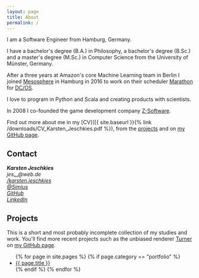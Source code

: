 ```yaml
---
layout: page
title: About
permalink: /
---
```


<a name="about"/>
I am a Software Engineer from Hamburg, Germany.

I have a bachelor's degree (B.A.) in Philosophy, a bachelor's degree (B.Sc.) and a master's degree (M.Sc.) in Computer Science from the University of Münster, Germany.

After a three years at Amazon's core Machine Learning team in Berlin I joined [Mesosphere](https://mesosphere.com/) in Hamburg in 2016 to work on their scheduler [Marathon](https://mesosphere.github.io/marathon/) for [DC/OS](https://dcos.io/).

I love to program in Python and Scala and creating products with scientists.

In 2008 I co-founded the game development company [Z-Software](http://www.z-software.net).

Find out more about me in my [CV]({{ site.baseurl }}{% link /downloads/CV_Karsten_Jeschkies.pdf %}), from the [projects](#projects) and on [my GitHub page](https://github.com/jeschkies).

<h2 id="contact">Contact</h2>

<address id="contact" class="well">
  <strong>Karsten Jeschkies</strong><br>
  <div>jes<a href="http://www.google.com/recaptcha/mailhide/d?k=01-mcpMu8_pv1L2mbmOPiPKg==&amp;c=MFLIUljqB4JrpVJn27DVJQ==" onclick="window.open('http://www.google.com/recaptcha/mailhide/d?k\07501-mcpMu8_pv1L2mbmOPiPKg\75\75\46c\75MFLIUljqB4JrpVJn27DVJQ\75\075', '', 'toolbar=0,scrollbars=0,location=0,statusbar=0,menubar=0,resizable=0,width=500,height=300'); return false;" title="Reveal this e-mail address">...</a>@web.de</div>
  <div><a href="https://www.facebook.com/karsten.jeschkies">/karsten.jeschkies</a></div>
  <div><a href="https://twitter.com/Simius">@Simius</a></div>
  <div><a href="https://github.com/jeschkies">GitHub</a></div>
  <div><a href="http://www.linkedin.com/pub/karsten-jeschkies/36/50/a73">LinkedIn</a></div>
</address>

<h2 id="projects">Projects</h2>

This is a short and most probably incomplete collection of my studies and work.
You'll find more recent projects such as the unbiased renderer [Turner](https://github.com/turner-renderer/turner)
on [my GitHub page](https://github.com/jeschkies).

<ul>
{% for page in site.pages %}
    {% if page.category == "portfolio" %}
    <li><a href="{{ site.baseurl }}{{ page.url }}">{{ page.title }}</a></li>
    {% endif %}
{% endfor %}
</ul>
